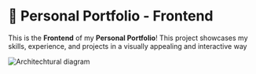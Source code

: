 # 🚀 Personal Portfolio - Frontend
This is the **Frontend** of my **Personal Portfolio**! This project showcases my skills, experience, and projects in a visually appealing and interactive way

![Architechtural diagram](https://github.com/user-attachments/assets/eb61305e-6a70-4a33-9219-cc0d771c5216)
